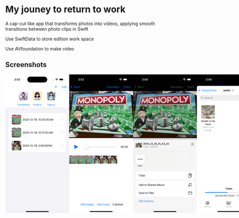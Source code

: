 # My jouney to return to work

A cap-cut like app that transforms photos into videos, applying smooth transitions between photo clips in Swift

Use SwiftData to store edition work space

Use AVfoundation to make video

## Screenshots

<div style="display: flex; justify-content: space-around;">
  <img src="ScreenShots/homepage.png" alt="MainPage" width="200">
  <img src="ScreenShots/editing.png" alt="EditingWorkSpace" width="200">
  <img src="ScreenShots/share.png" alt="ShareView" width="200">
  <img src="ScreenShots/add_audio.png" alt="Add Audio" width="200">
</div>

